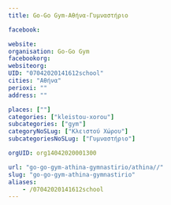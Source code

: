 ```yaml
---
title: Go-Go Gym-Αθήνα-Γυμναστήριο

facebook:

website:
organisation: Go-Go Gym
facebookorg:
websiteorg:
UID: "07042020141612school"
cities: "Αθήνα"
perioxi: ""
address: ""

places: [""]
categories: ["kleistou-xorou"]
subcategories: ["gym"]
categoryNoSLug: ["Κλειστού Χώρου"]
subcategoriesNoSLug: ["Γυμναστήριο"]

orgUID: org14042020001300

url: "go-go-gym-athina-gymnastirio/athina//"
slug: "go-go-gym-athina-gymnastirio"
aliases:
    - /07042020141612school
---
```






